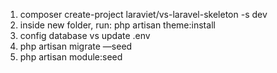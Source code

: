 1. composer create-project laraviet/vs-laravel-skeleton -s dev <project-name>
2. inside new <project> folder, run: php artisan theme:install
3. config database vs update .env
4. php artisan migrate —seed
5. php artisan module:seed
